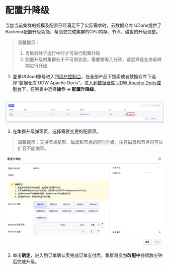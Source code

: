 # 配置升降级

当您当前集群的规模及配置已经满足不了实际需求时，云数据仓库 UDoris提供了Backend配置升级功能，帮助您完成集群的CPU内存、节点、磁盘的升级调整。

<blockquote>
温馨提示：
  <ol>
  <li>当集群处于运行中时才可进行配置升级</li>
    <li>配置升级时集群处于不可用状态，需要稍等几分钟，请选择在业务低峰期进行升级</li>
  </ol>
</blockquote>

1. 登录UCloud账号进入到[用户控制台](https://passport.ucloud.cn/#login)，在全部产品下搜索或者数据仓库下选择“数据仓库 UDW Apache Doris”，进入到[数据仓库 UDW Apache Doris控制台](https://console.ucloud.cn/udw/doris)下，在列表中选择**操作 -> 配置升降级**。

​     ![udoris-resize-button](../images/udoris-resize-button.png)

2. 在集群升级弹窗页，选择需要变更的配置项。

<blockquote>
  温馨提示：支持节点机型、磁盘和节点的同时升级，注意磁盘和节点只可以扩容不能缩容。
</blockquote>


![udoris-resize-window](../images/udoris-resize-window.png)

3. 单击**确定**，进入到订单确认页完成订单支付后，集群将变为**改配中**持续数分钟后完成升级。

